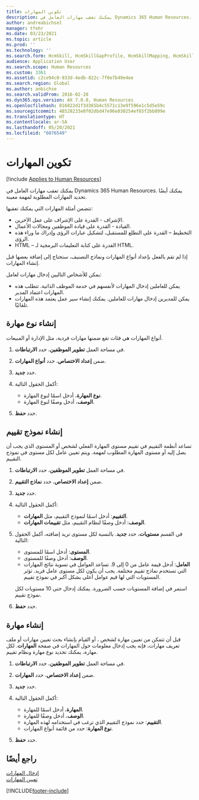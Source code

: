 ```yaml
---
title: تكوين المهارات
description: يمكنك تعقب مهارات العامل في Dynamics 365 Human Resources. يمكنك أيضًا تحديد المهارات المطلوبة لمهمة معينة.
author: andreabichsel
manager: tfehr
ms.date: 03/23/2021
ms.topic: article
ms.prod: ''
ms.technology: ''
ms.search.form: HcmSkill, HcmSkillGapProfile, HcmSkillMapping, HcmSkillType, HcmEmployeeDevelopmentWorkspace
audience: Application User
ms.search.scope: Human Resources
ms.custom: 3361
ms.assetid: c2ce94c0-933d-4edb-822c-7f0e7b49e4ee
ms.search.region: Global
ms.author: anbichse
ms.search.validFrom: 2016-02-28
ms.dyn365.ops.version: AX 7.0.0, Human Resources
ms.openlocfilehash: 816822d1f3d365b4c5571c13e9f596e1c5d5e59c
ms.sourcegitcommit: 48528233e0f02dbd47e96e030254ef65f2bb899e
ms.translationtype: HT
ms.contentlocale: ar-SA
ms.lasthandoff: 05/20/2021
ms.locfileid: "6076549"
---
```

# <a name="configure-skills"></a>تكوين المهارات

[!include [Applies to Human Resources](../includes/applies-to-hr.md)]

يمكنك تعقب مهارات العامل في Dynamics 365 Human Resources. يمكنك أيضًا تحديد المهارات المطلوبة لمهمة معينة.

تتضمن أمثلة المهارات التي يمكنك تعقبها:

- الإشراف - القدرة على الإشراف على عمل الآخرين.
- القيادة - القدرة على قيادة الموظفين ومجالات الأعمال.
- التخطيط – القدرة على التطلع للمستقبل، لتشكيل عبارات الرؤى وإدراك ما وراء هذه الرؤى.
- HTML – القدرة على كتابة التعليمات البرمجية لـ HTML.

إذا لم تقم بالفعل بإعداد أنواع المهارات ونماذج التصنيف، ستحتاج إلى إضافة بعضها قبل إنشاء المهارات.

يمكن للأشخاص التاليين إدخال مهارات لعامل:

- يمكن للعاملين إدخال المهارات لأنفسهم في خدمة الموظف الذاتية. تتطلب هذه المهارات اعتماد المدير.
- يمكن للمديرين إدخال مهارات للعاملين. يمكنك إنشاء سير عمل يعتمد هذه المهارات تلقائيًا.

## <a name="create-a-skill-type"></a>إنشاء نوع مهارة

أنواع المهارات هي فئات تقع ضمنها مهارات فردية، مثل الإدارة أو المبيعات.

1. في مساحة العمل **تطوير الموظفين**، حدد **الارتباطات**.

2. ضمن **إعداد الاختصاص**، حدد **أنواع المهارات**.

3. حدد **جديد**.

4. أكمل الحقول التالية:

   - **نوع المهارة**، أدخل اسمًا لنوع المهارة.
   - **الوصف**، أدخل وصفًا لنوع المهارة.

5. حدد **حفظ**.

## <a name="create-a-rating-model"></a>إنشاء نموذج تقييم

تساعد أنظمة التقييم في تقييم مستوى المهارة الفعلي لشخص أو المستوى الذي يجب أن يصل إليه أو مستوى المهارة المطلوب لمهمة. ويتم تعيين عامل لكل مستوى في نموذج التقييم.

1. في مساحة العمل **تطوير الموظفين**، حدد **الارتباطات**.

2. ضمن **إعداد الاختصاص**، حدد **نماذج التقييم**.

3. حدد **جديد**.

4. أكمل الحقول التالية:

   - **التقييم**: أدخل اسمًا لنموذج التقييم، مثل **المهارات**.
   - **الوصف**: أدخل وصفًا لنظام التقييم، مثل **تقييمات المهارات**.

5. في القسم **مستويات**، حدد **جديد**. بالنسبة لكل مستوى تريد إضافته، أكمل الحقول التالية:

   - **المستوى**: أدخل اسمًا للمستوى.
   - **الوصف**: أدخل وصفًا للمستوى.
   - **العامل**: أدخل قيمة عامل من 0 إلى 9. تساعد العوامل في تسوية نتائج المهارات التي تستخدم نماذج تقييم مختلفة. يجب أن يكون لكل مستوى عامل فريد. تؤثر المستويات التي لها قيم عوامل أعلى بشكل أكبر في نموذج تقييم.

   استمر في إضافة المستويات حسب الضرورة. يمكنك إدخال حتى 10 مستويات لكل نموذج تقييم.

6. حدد **حفظ**.

## <a name="create-a-skill"></a>إنشاء مهارة

قبل أن تتمكن من تعيين مهارة لشخص ، أو القيام بإنشاء بحث تعيين مهارات أو ملف تعريف مهارات، فإنه يجب إدخال معلومات حول المهارات في صفحة **المهارات**. لكل مهارة، يمكنك تحديد نوع مهارة ونظام تقييم.

1. في مساحة العمل **تطوير الموظفين**، حدد **الارتباطات**.

2. ضمن **إعداد الاختصاص**، حدد **المهارات**.

3. حدد **جديد**.

4. أكمل الحقول التالية:

   - **المهارة**، أدخل اسمًا للمهارة.
   - **الوصف**، أدخل وصفًا للمهارة.
   - **التقييم**: حدد نموذج التقييم الذي ترغب في استخدامه لهذه المهارة.
   - **نوع المهارة**: حدد من قائمة أنواع المهارات.

5. حدد **حفظ**.

## <a name="see-also"></a>راجع أيضًا

[إدخال المهارات](hr-develop-enter-skills.md)<br>
[تعيين المهارات](hr-develop-map-skills.md)

[!INCLUDE[footer-include](../includes/footer-banner.md)]